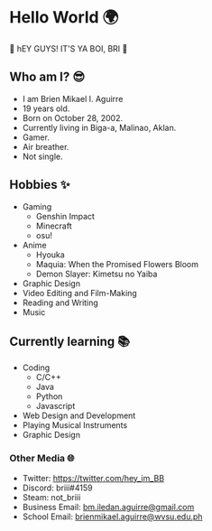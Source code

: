 # Hello World 🌍 
👏 hEY GUYS! IT'S YA BOI, BRI 👏 
## Who am I? 😎
- I am Brien Mikael I. Aguirre
- 19 years old.
- Born on October 28, 2002.
- Currently living in Biga-a, Malinao, Aklan.
- Gamer.
- Air breather.
- Not single.
## Hobbies ✨
- Gaming
  - Genshin Impact
  - Minecraft
  - osu!
- Anime
  - Hyouka
  - Maquia: When the Promised Flowers Bloom
  - Demon Slayer: Kimetsu no Yaiba
- Graphic Design
- Video Editing and Film-Making
- Reading and Writing
- Music
## Currently learning 📚
- Coding
  - C/C++
  - Java
  - Python
  - Javascript
- Web Design and Development
- Playing Musical Instruments
- Graphic Design
### Other Media 🌐
- Twitter: https://twitter.com/hey_im_BB
- Discord: briii#4159
- Steam: not_briii
- Business Email: bm.iledan.aguirre@gmail.com
- School Email: brienmikael.aguirre@wvsu.edu.ph
